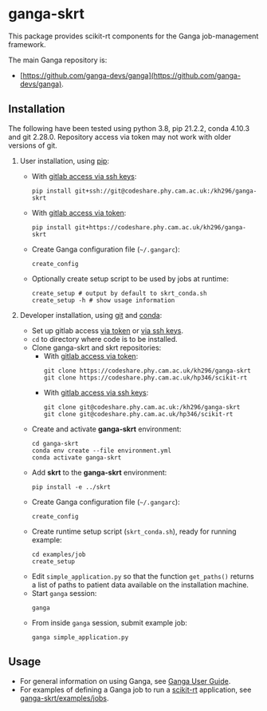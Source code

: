 # ganga-skrt

This package provides scikit-rt components for the Ganga job-management
framework.

The main Ganga repository is:
- [https://github.com/ganga-devs/ganga](https://github.com/ganga-devs/ganga).


## Installation

The following have been tested using python 3.8, pip 21.2.2,
conda 4.10.3 and git 2.28.0.  Repository access via token
may not work with older versions of git.

1. User installation, using [pip](https://pip.pypa.io/en/stable/):
   - With [gitlab access via ssh keys](https://docs.gitlab.com/ee/ssh/):
     ```
     pip install git+ssh://git@codeshare.phy.cam.ac.uk:/kh296/ganga-skrt
     ```
   - With [gitlab access via token](https://docs.gitlab.com/ee/user/profile/personal_access_tokens.html):
     ```
     pip install git+https://codeshare.phy.cam.ac.uk/kh296/ganga-skrt
     ```
   - Create Ganga configuration file (`~/.gangarc`):
     ```
     create_config
     ```
   - Optionally create setup script to be used by jobs at runtime:
     ```
     create_setup # output by default to skrt_conda.sh
     create_setup -h # show usage information
     ```

2. Developer installation, using [git](https://git-scm.com) and
[conda](https://docs.conda.io/):
   - Set up gitlab access [via token](https://docs.gitlab.com/ee/user/profile/personal_access_tokens.html) or [via ssh keys](https://docs.gitlab.com/ee/ssh/).
   - `cd` to directory where code is to be installed.
   - Clone ganga-skrt and skrt repositories:
     - With [gitlab access via token](https://docs.gitlab.com/ee/user/profile/personal_access_tokens.html):
       ```
       git clone https://codeshare.phy.cam.ac.uk/kh296/ganga-skrt
       git clone https://codeshare.phy.cam.ac.uk/hp346/scikit-rt
       ```
     - With [gitlab access via ssh keys](https://docs.gitlab.com/ee/ssh/):
       ```
       git clone git@codeshare.phy.cam.ac.uk:/kh296/ganga-skrt
       git clone git@codeshare.phy.cam.ac.uk/hp346/scikit-rt
       ```
   - Create and activate **ganga-skrt** environment:
     ```
     cd ganga-skrt
     conda env create --file environment.yml
     conda activate ganga-skrt
     ```
   - Add **skrt** to the **ganga-skrt** environment:
     ```
     pip install -e ../skrt
     ```
   - Create Ganga configuration file (`~/.gangarc`):
     ```
     create_config
     ```
   - Create runtime setup script (`skrt_conda.sh`), ready for running example:
     ```
     cd examples/job
     create_setup 
     ```
   - Edit `simple_application.py` so that the function `get_paths()` returns
     a list of paths to patient data available on the installation machine.
   - Start `ganga` session:
     ```
     ganga
     ```
   - From inside `ganga` session, submit example job:
     ```
     ganga simple_application.py
     ```

## Usage

- For general information on using Ganga, see [Ganga User Guide](https://ganga.readthedocs.io/en/latest/UserGuide/index.html).
- For examples of defining a Ganga job to run a
[scikit-rt](https://codeshare.phy.cam.ac.uk/hp346/scikit-rt) application,
see [ganga-skrt/examples/jobs](https://codeshare.phy.cam.ac.uk/kh296/ganga-skrt/-/tree/main/examples/job).

